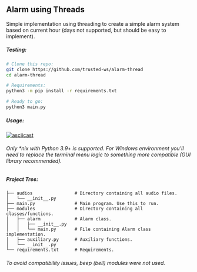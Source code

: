 ## Alarm using Threads
Simple implementation using threading to create a simple alarm system based on current hour (days not supported, but should be easy to implement).
##### Testing:
```sh
# Clone this repo: 
git clone https://github.com/trusted-ws/alarm-thread
cd alarm-thread

# Requirements:
python3 -m pip install -r requirements.txt

# Ready to go:
python3 main.py
```
##### Usage:
[![asciicast](https://asciinema.org/a/DgwabAq4cwrOt7FIVqc5vp4ut.svg)](https://asciinema.org/a/DgwabAq4cwrOt7FIVqc5vp4ut)

###### Only *nix with Python 3.9+ is supported. For Windows environment you'll need to replace the terminal menu logic to something more compatible (GUI library  recommended).
##### Project Tree:
```
├── audios                # Directory containing all audio files.
│   └── __init__.py       
├── main.py               # Main program. Use this to run.
├── modules               # Directory containing all classes/functions.
│   ├── alarm             # Alarm class.
│   │   ├── __init__.py
│   │   └── main.py       # File containing Alarm class implementation.
│   ├── auxiliary.py      # Auxiliary functions.
│   └── __init__.py
└── requirements.txt      # Requirements.
```
###### To avoid compatibility issues, beep (bell) modules were not used.
